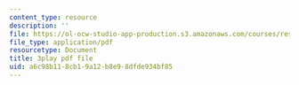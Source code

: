 ```yaml
---
content_type: resource
description: ''
file: https://ol-ocw-studio-app-production.s3.amazonaws.com/courses/res-6-012-introduction-to-probability-spring-2018/a6c98b118cb19a12b8e98dfde934bf85_GkD5tIgc-Bo.pdf
file_type: application/pdf
resourcetype: Document
title: 3play pdf file
uid: a6c98b11-8cb1-9a12-b8e9-8dfde934bf85
---
```

